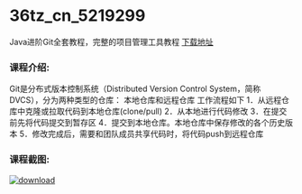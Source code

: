 # 36tz_cn_5219299
Java进阶Git全套教程，完整的项目管理工具教程
[下载地址](http://www.36tz.cn/article/5219299 "下载地址")
### 课程介绍:
Git是分布式版本控制系统（Distributed Version Control System，简称 DVCS），分为两种类型的仓库：
本地仓库和远程仓库
工作流程如下
1．从远程仓库中克隆或拉取代码到本地仓库(clone/pull)
2．从本地进行代码修改
3．在提交前先将代码提交到暂存区
4．提交到本地仓库。本地仓库中保存修改的各个历史版本
5．修改完成后，需要和团队成员共享代码时，将代码push到远程仓库

### 课程截图:
[![download](http://36tz.cn/muke_img/2021_04_2-1.png "下载地址")](http://www.36tz.cn "下载地址")
